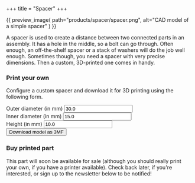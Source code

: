 +++
title = "Spacer"
+++

{{
    preview_image(
        path="products/spacer/spacer.png",
        alt="CAD model of a simple spacer"
    )
}}

A spacer is used to create a distance between two connected parts in an assembly. It has a hole in the middle, so a bolt can go through. Often enough, an off-the-shelf spacer or a stack of washers will do the job well enough. Sometimes though, you need a spacer with very precise dimensions. Then a custom, 3D-printed one comes in handy.


### Print your own

Configure a custom spacer and download it for 3D printing using the following form.

<form method="GET" action="/api/models/spacer.3mf">
    <div>
        <label for="outer">Outer diameter (in mm)</label>
        <input
            type="number"
            required
            name="outer"
            id="outer"
            step="0.01"
            value="30.0"
            placeholder="outer diameter (in mm)" />
    </div>
    <div>
        <label for="inner">Inner diameter (in mm)</label>
        <input
            type="number"
            required
            name="inner"
            id="inner"
            step="0.01"
            value="15.0"
            placeholder="inner diameter (in mm)" />
    </div>
    <div>
        <label for="height">Height (in mm)</label>
        <input
            type="number"
            required
            name="height"
            id="height"
            step="0.01"
            value="10.0"
            placeholder="height (in mm)" />
    </div>
    <input
        type="submit"
        value="Download model as 3MF" />
</form>


### Buy printed part

This part will soon be available for sale (although you should really print your own, if you have a printer available). Check back later, if you're interested, or sign up to the newsletter below to be notified!
